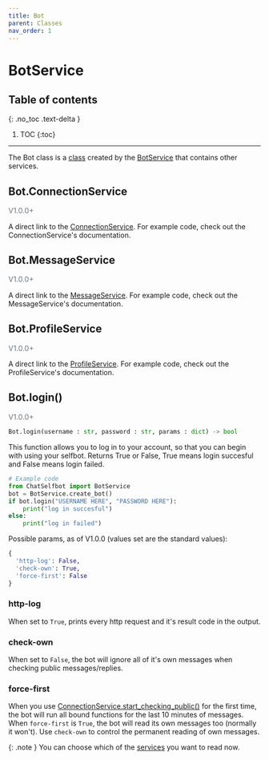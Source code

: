 ```yaml
---
title: Bot
parent: Classes
nav_order: 1
---
```


# BotService

## Table of contents
{: .no_toc .text-delta }

1. TOC
{:toc}

---

The Bot class is a [class](/docs/Classes/index.md) created by the [BotService](/docs/Services/BotService) that contains other services.

## Bot.ConnectionService
<p style="font-size: 0.9rem; color: #6c757d;">V1.0.0+</p>

A direct link to the [ConnectionService](/docs/Services/ConnectionService.md). For example code, check out the ConnectionService's documentation.

## Bot.MessageService
<p style="font-size: 0.9rem; color: #6c757d;">V1.0.0+</p>

A direct link to the [MessageService](/docs/Services/MessageService.md). For example code, check out the MessageService's documentation.

## Bot.ProfileService
<p style="font-size: 0.9rem; color: #6c757d;">V1.0.0+</p>

A direct link to the [ProfileService](/docs/Services/ProfileService.md). For example code, check out the ProfileService's documentation.

## Bot.login()
<p style="font-size: 0.9rem; color: #6c757d;">V1.0.0+</p>

```py
Bot.login(username : str, password : str, params : dict) -> bool
```
This function allows you to log in to your account, so that you can begin with using your selfbot. Returns True or False, True means login succesful and False means login failed.
```py
# Example code
from ChatSelfbot import BotService
bot = BotService.create_bot()
if bot.login("USERNAME HERE", "PASSWORD HERE"):
    print("log in succesful")
else:
    print("log in failed")
```
Possible params, as of V1.0.0 (values set are the standard values):
```py
{
  'http-log': False,
  'check-own': True,
  'force-first': False
}
```

### http-log
When set to `True`, prints every http request and it's result code in the output.

### check-own
When set to `False`, the bot will ignore all of it's own messages when checking public messages/replies.

### force-first
When you use [ConnectionService.start_checking_public()](/docs/Services/ConnectionService.html#connectionservicestart_checking_public) for the first time, the bot will run all bound functions for the last 10 minutes of messages. When `force-first` is `True`, the bot will read its own messages too (normally it won't). Use `check-own` to control the permanent reading of own messages.

{: .note }
You can choose which of the [services](/docs/Services/) you want to read now.
